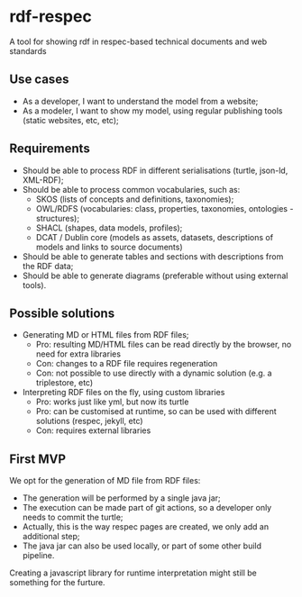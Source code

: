 # rdf-respec
A tool for showing rdf in respec-based technical documents and web standards

## Use cases

- As a developer, I want to understand the model from a website;
- As a modeler, I want to show my model, using regular publishing tools (static websites, etc, etc);

## Requirements

- Should be able to process RDF in different serialisations (turtle, json-ld, XML-RDF);
- Should be able to process common vocabularies, such as:
  - SKOS (lists of concepts and definitions, taxonomies);
  - OWL/RDFS (vocabularies: class, properties, taxonomies, ontologies - structures);
  - SHACL (shapes, data models, profiles);
  - DCAT / Dublin core (models as assets, datasets, descriptions of models and links to source documents)
- Should be able to generate tables and sections with descriptions from the RDF data;
- Should be able to generate diagrams (preferable without using external tools).

## Possible solutions

- Generating MD or HTML files from RDF files;
  - Pro: resulting MD/HTML files can be read directly by the browser, no need for extra libraries
  - Con: changes to a RDF file requires regeneration
  - Con: not possible to use directly with a dynamic solution (e.g. a triplestore, etc)
- Interpreting RDF files on the fly, using custom libraries
  - Pro: works just like yml, but now its turtle
  - Pro: can be customised at runtime, so can be used with different solutions (respec, jekyll, etc)
  - Con: requires external libraries

## First MVP

We opt for the generation of MD file from RDF files:
- The generation will be performed by a single java jar;
- The execution can be made part of git actions, so a developer only needs to commit the turtle;
- Actually, this is the way respec pages are created, we only add an additional step;
- The java jar can also be used locally, or part of some other build pipeline.

Creating a javascript library for runtime interpretation might still be something for the furture.

